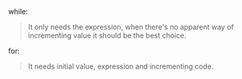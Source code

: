 while:  
> It only needs the expression, when there's no apparent way of incrementing value it should be the best choice.  

for:  
> It needs initial value, expression and incrementing code.  


